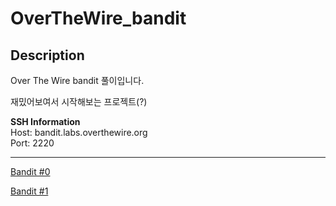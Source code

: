 # OverTheWire_bandit
## Description

Over The Wire bandit 풀이입니다.

재밌어보여서 시작해보는 프로젝트(?)

**SSH Information**     
Host: bandit.labs.overthewire.org   
Port: 2220

------------------
[Bandit #0](./Bandit%20풀이/bandit0.md)

[Bandit #1](./Bandit%20풀이/bandit1.md)
